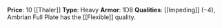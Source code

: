 **Price**: 10 [[Thaler]]
**Type**: Heavy
**Armor**: 1D8
**Qualities**: [[Impeding]] (−4), Ambrian Full Plate has the [[Flexible]] quality.
